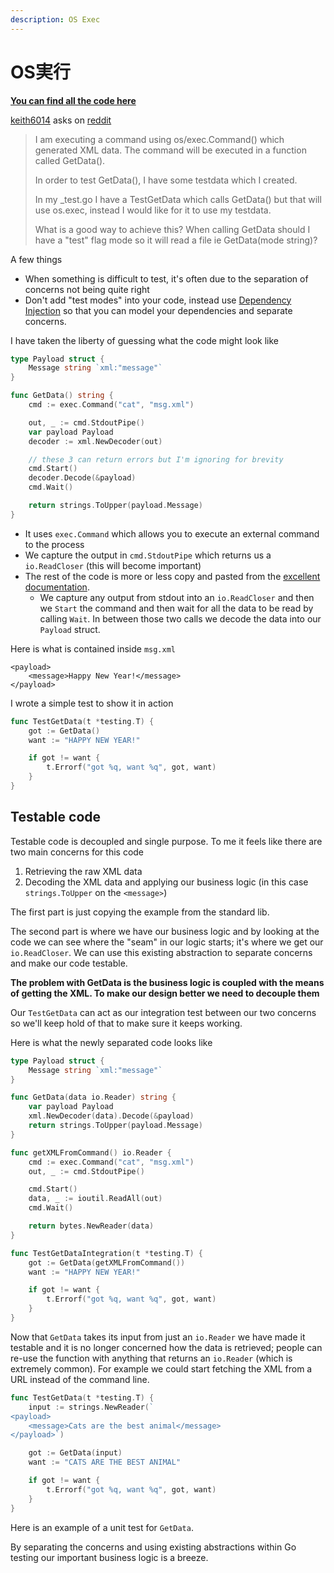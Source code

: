 ```yaml
---
description: OS Exec
---
```


# OS実行

[**You can find all the code here**](https://github.com/quii/learn-go-with-tests/tree/master/q-and-a/os-exec)

[keith6014](https://www.reddit.com/user/keith6014) asks on [reddit](https://www.reddit.com/r/golang/comments/aaz8ji/testdata_and_function_setup_help/)

> I am executing a command using os/exec.Command\(\) which generated XML data. The command will be executed in a function called GetData\(\).
>
> In order to test GetData\(\), I have some testdata which I created.
>
> In my \_test.go I have a TestGetData which calls GetData\(\) but that will use os.exec, instead I would like for it to use my testdata.
>
> What is a good way to achieve this? When calling GetData should I have a "test" flag mode so it will read a file ie GetData\(mode string\)?

A few things

* When something is difficult to test, it's often due to the separation of concerns not being quite right
* Don't add "test modes" into your code, instead use [Dependency Injection](../go-fundamentals/dependency-injection.md) so that you can model your dependencies and separate concerns. 

I have taken the liberty of guessing what the code might look like

```go
type Payload struct {
    Message string `xml:"message"`
}

func GetData() string {
    cmd := exec.Command("cat", "msg.xml")

    out, _ := cmd.StdoutPipe()
    var payload Payload
    decoder := xml.NewDecoder(out)

    // these 3 can return errors but I'm ignoring for brevity
    cmd.Start()
    decoder.Decode(&payload)
    cmd.Wait()

    return strings.ToUpper(payload.Message)
}
```

* It uses `exec.Command` which allows you to execute an external command to the process
* We capture the output in `cmd.StdoutPipe` which returns us a `io.ReadCloser` \(this will become important\)
* The rest of the code is more or less copy and pasted from the [excellent documentation](https://golang.org/pkg/os/exec/#example_Cmd_StdoutPipe). 
  * We capture any output from stdout into an `io.ReadCloser` and then we `Start` the command and then wait for all the data to be read by calling `Wait`. In between those two calls we decode the data into our `Payload` struct.

Here is what is contained inside `msg.xml`

```markup
<payload>
    <message>Happy New Year!</message>
</payload>
```

I wrote a simple test to show it in action

```go
func TestGetData(t *testing.T) {
    got := GetData()
    want := "HAPPY NEW YEAR!"

    if got != want {
        t.Errorf("got %q, want %q", got, want)
    }
}
```

## Testable code

Testable code is decoupled and single purpose. To me it feels like there are two main concerns for this code

1. Retrieving the raw XML data
2. Decoding the XML data and applying our business logic \(in this case `strings.ToUpper` on the `<message>`\)

The first part is just copying the example from the standard lib.

The second part is where we have our business logic and by looking at the code we can see where the "seam" in our logic starts; it's where we get our `io.ReadCloser`. We can use this existing abstraction to separate concerns and make our code testable.

**The problem with GetData is the business logic is coupled with the means of getting the XML. To make our design better we need to decouple them**

Our `TestGetData` can act as our integration test between our two concerns so we'll keep hold of that to make sure it keeps working.

Here is what the newly separated code looks like

```go
type Payload struct {
    Message string `xml:"message"`
}

func GetData(data io.Reader) string {
    var payload Payload
    xml.NewDecoder(data).Decode(&payload)
    return strings.ToUpper(payload.Message)
}

func getXMLFromCommand() io.Reader {
    cmd := exec.Command("cat", "msg.xml")
    out, _ := cmd.StdoutPipe()

    cmd.Start()
    data, _ := ioutil.ReadAll(out)
    cmd.Wait()

    return bytes.NewReader(data)
}

func TestGetDataIntegration(t *testing.T) {
    got := GetData(getXMLFromCommand())
    want := "HAPPY NEW YEAR!"

    if got != want {
        t.Errorf("got %q, want %q", got, want)
    }
}
```

Now that `GetData` takes its input from just an `io.Reader` we have made it testable and it is no longer concerned how the data is retrieved; people can re-use the function with anything that returns an `io.Reader` \(which is extremely common\). For example we could start fetching the XML from a URL instead of the command line.

```go
func TestGetData(t *testing.T) {
    input := strings.NewReader(`
<payload>
    <message>Cats are the best animal</message>
</payload>`)

    got := GetData(input)
    want := "CATS ARE THE BEST ANIMAL"

    if got != want {
        t.Errorf("got %q, want %q", got, want)
    }
}
```

Here is an example of a unit test for `GetData`.

By separating the concerns and using existing abstractions within Go testing our important business logic is a breeze.

